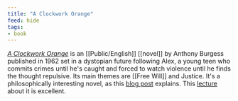 ```yaml
---
title: "A Clockwork Orange"
feed: hide
tags:
- book
---
```


_[A Clockwork Orange](https://www.worldcat.org/title/clockwork-orange/oclc/1129273623&referer=brief_results)_ is an [[Public/English]] [[novel]] by Anthony Burgess published in 1962 set in a dystopian future following Alex, a young teen who commits crimes until he's caught and forced to watch violence until he finds the thought repulsive. Its main themes are [[Free Will]] and Justice. It's a philosophically interesting novel, as this [blog post](https://www.the-pamphlet.com/articles/human-nature-in-a-clockwork-orange) explains. This [lecture](https://www.youtube.com/watch?v=vK-ma6dK3bY) about it is excellent. 